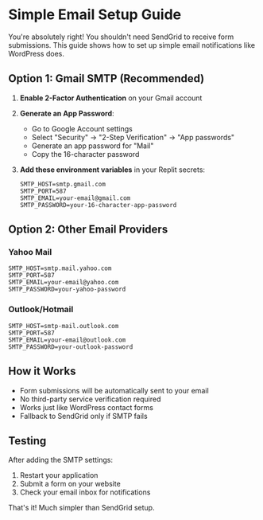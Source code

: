 # Simple Email Setup Guide

You're absolutely right! You shouldn't need SendGrid to receive form submissions. This guide shows how to set up simple email notifications like WordPress does.

## Option 1: Gmail SMTP (Recommended)

1. **Enable 2-Factor Authentication** on your Gmail account
2. **Generate an App Password**:
   - Go to Google Account settings
   - Select "Security" → "2-Step Verification" → "App passwords"
   - Generate an app password for "Mail"
   - Copy the 16-character password

3. **Add these environment variables** in your Replit secrets:
   ```
   SMTP_HOST=smtp.gmail.com
   SMTP_PORT=587
   SMTP_EMAIL=your-email@gmail.com
   SMTP_PASSWORD=your-16-character-app-password
   ```

## Option 2: Other Email Providers

### Yahoo Mail
```
SMTP_HOST=smtp.mail.yahoo.com
SMTP_PORT=587
SMTP_EMAIL=your-email@yahoo.com
SMTP_PASSWORD=your-yahoo-password
```

### Outlook/Hotmail
```
SMTP_HOST=smtp-mail.outlook.com
SMTP_PORT=587
SMTP_EMAIL=your-email@outlook.com
SMTP_PASSWORD=your-outlook-password
```

## How it Works

- Form submissions will be automatically sent to your email
- No third-party service verification required
- Works just like WordPress contact forms
- Fallback to SendGrid only if SMTP fails

## Testing

After adding the SMTP settings:
1. Restart your application
2. Submit a form on your website
3. Check your email inbox for notifications

That's it! Much simpler than SendGrid setup.